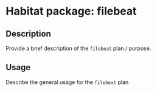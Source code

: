 # Habitat package: filebeat

## Description

Provide a brief description of the `filebeat` plan / purpose.

## Usage

Describe the general usage for the `filebeat` plan
